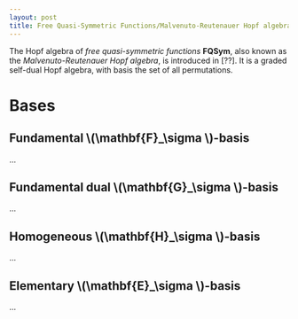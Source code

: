 ```yaml
---
layout: post
title: Free Quasi-Symmetric Functions/Malvenuto-Reutenauer Hopf algebra
---
```


The Hopf algebra of *free quasi-symmetric functions* **FQSym**, also known as the *Malvenuto-Reutenauer
Hopf algebra*, is introduced in [??]. It is a graded self-dual Hopf algebra, with basis
the set of all permutations.

# Bases

## Fundamental \\(\mathbf{F}_\sigma \\)-basis

...

## Fundamental dual \\(\mathbf{G}_\sigma \\)-basis

...

## Homogeneous \\(\mathbf{H}_\sigma \\)-basis

...

## Elementary \\(\mathbf{E}_\sigma \\)-basis

...
